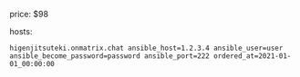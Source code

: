 price: $98

hosts:
```
higenjitsuteki.onmatrix.chat ansible_host=1.2.3.4 ansible_user=user ansible_become_password=password ansible_port=222 ordered_at=2021-01-01_00:00:00
```



